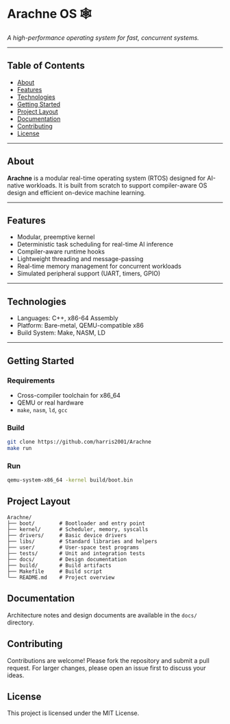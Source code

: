# Arachne OS 🕸️  
*A high-performance operating system for fast, concurrent systems.*

---

## Table of Contents

- [About](#about)
- [Features](#features)
- [Technologies](#technologies)
- [Getting Started](#getting-started)
- [Project Layout](#project-layout)
- [Documentation](#documentation)
- [Contributing](#contributing)
- [License](#license)

---

## About

**Arachne** is a modular real-time operating system (RTOS) designed for AI-native workloads. It is built from scratch to support compiler-aware OS design and efficient on-device machine learning.

---

## Features

- Modular, preemptive kernel
- Deterministic task scheduling for real-time AI inference
- Compiler-aware runtime hooks
- Lightweight threading and message-passing
- Real-time memory management for concurrent workloads
- Simulated peripheral support (UART, timers, GPIO)


---

## Technologies

- Languages: C++, x86-64 Assembly
- Platform: Bare-metal, QEMU-compatible x86
- Build System: Make, NASM, LD
---

## Getting Started

### Requirements

- Cross-compiler toolchain for x86_64
- QEMU or real hardware
- `make`, `nasm`, `ld`, `gcc`

### Build

```bash
git clone https://github.com/harris2001/Arachne
make run
```

### Run

```bash
qemu-system-x86_64 -kernel build/boot.bin
```

## Project Layout

```plaintext
Arachne/
├── boot/        # Bootloader and entry point
├── kernel/      # Scheduler, memory, syscalls
├── drivers/     # Basic device drivers
├── libs/        # Standard libraries and helpers
├── user/        # User-space test programs
├── tests/       # Unit and integration tests
├── docs/        # Design documentation
├── build/       # Build artifacts
├── Makefile     # Build script
└── README.md    # Project overview
```

## Documentation

Architecture notes and design documents are available in the `docs/` directory.

## Contributing
Contributions are welcome! Please fork the repository and submit a pull request. For larger changes, please open an issue first to discuss your ideas.

## License

This project is licensed under the MIT License.